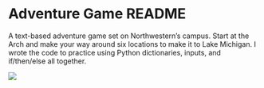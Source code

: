 # Adventure Game READMEA text-based adventure game set on Northwestern’s campus.  Start at the Arch and make your way around six locations to make it to Lake Michigan.  I wrote the code to practice using Python dictionaries, inputs, and if/then/else all together.  

![](/Users/coleburger/Desktop/Untitled1.png)
